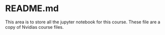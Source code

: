 # README.md
This area is to store all the jupyter notebook for this course. These file are a copy of Nvidias course files.
